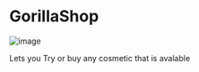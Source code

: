 # GorillaShop

![image](https://github.com/user-attachments/assets/ac5f6bbb-a7d8-4780-8c16-59be9025a461)


Lets you Try or buy any cosmetic that is avalable
